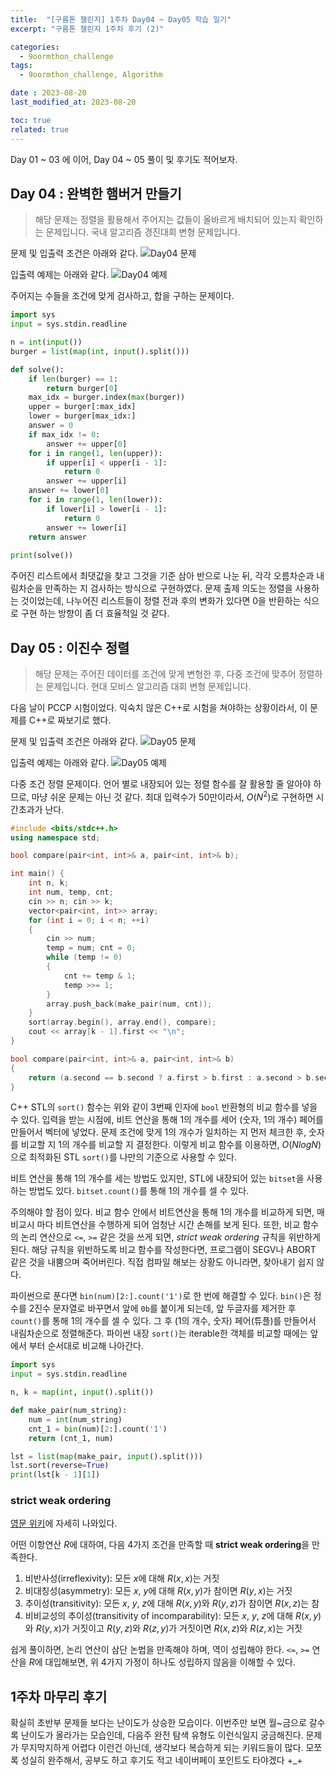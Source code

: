 ```yaml
---
title:  "[구름톤 챌린지] 1주차 Day04 ~ Day05 학습 일기"
excerpt: "구름톤 챌린지 1주차 후기 (2)"

categories:
  - 9oormthon_challenge
tags:
  - 9oormthon_challenge, Algorithm

date : 2023-08-20
last_modified_at: 2023-08-20

toc: true
related: true
---
```


Day 01 ~ 03 에 이어, Day 04 ~ 05 풀이 및 후기도 적어보자.

## Day 04 : 완벽한 햄버거 만들기

>해당 문제는 정렬을 활용해서 주어지는 값들이 올바르게 배치되어 있는지 확인하는 문제입니다. 국내 알고리즘 경진대회 변형 문제입니다.

문제 및 입출력 조건은 아래와 같다.
![Day04 문제](https://github.com/Tolerblanc/Tolerblanc.github.io/assets/52883827/83e54f2d-62de-481b-8726-98a873a16cc3)

입출력 예제는 아래와 같다.
![Day04 예제](https://github.com/Tolerblanc/Tolerblanc.github.io/assets/52883827/7359750d-2db3-4492-9b57-7c94726b6954)

주어지는 수들을 조건에 맞게 검사하고, 합을 구하는 문제이다.

```python
import sys
input = sys.stdin.readline

n = int(input())
burger = list(map(int, input().split()))

def solve():
    if len(burger) == 1:
        return burger[0]
    max_idx = burger.index(max(burger))
    upper = burger[:max_idx]
    lower = burger[max_idx:]
    answer = 0
    if max_idx != 0:
        answer += upper[0]
    for i in range(1, len(upper)):
        if upper[i] < upper[i - 1]:
            return 0
        answer += upper[i]
    answer += lower[0]
    for i in range(1, len(lower)):
        if lower[i] > lower[i - 1]:
            return 0
        answer += lower[i]
    return answer
    
print(solve())
```

주어진 리스트에서 최댓값을 찾고 그것을 기준 삼아 반으로 나눈 뒤, 각각 오름차순과 내림차순을 만족하는 지 검사하는 방식으로 구현하였다.
문제 출제 의도는 정렬을 사용하는 것이었는데, 나누어진 리스트들이 정렬 전과 후의 변화가 있다면 0을 반환하는 식으로 구현 하는 방향이 좀 더 효율적일 것 같다.


## Day 05 : 이진수 정렬

>해당 문제는 주어진 데이터를 조건에 맞게 변형한 후, 다중 조건에 맞추어 정렬하는 문제입니다. 현대 모비스 알고리즘 대회 변형 문제입니다.

다음 날이 PCCP 시험이었다. 익숙치 않은 C++로 시험을 쳐야하는 상황이라서, 이 문제를 C++로 짜보기로 했다.

문제 및 입출력 조건은 아래와 같다.
![Day05 문제](https://github.com/Tolerblanc/Tolerblanc.github.io/assets/52883827/ca65acc3-6903-4fce-9be8-f1e187b81472)

입출력 예제는 아래와 같다.
![Day05 예제](https://github.com/Tolerblanc/Tolerblanc.github.io/assets/52883827/4fa68daf-a89c-4a12-9d28-8b0dd302d7b2)

다중 조건 정렬 문제이다. 언어 별로 내장되어 있는 정렬 함수를 잘 활용할 줄 알아야 하므로, 마냥 쉬운 문제는 아닌 것 같다. 최대 입력수가 50만이라서, $O(N^2)$로 구현하면 시간초과가 난다.

```c++
#include <bits/stdc++.h>
using namespace std;

bool compare(pair<int, int>& a, pair<int, int>& b);

int main() {
    int n, k;
    int num, temp, cnt;
    cin >> n; cin >> k;
    vector<pair<int, int>> array;
    for (int i = 0; i < n; ++i)
    {
        cin >> num;
        temp = num; cnt = 0;
        while (temp != 0)
        {
            cnt += temp & 1;
            temp >>= 1;
        }
        array.push_back(make_pair(num, cnt));
    }
    sort(array.begin(), array.end(), compare);
    cout << array[k - 1].first << "\n";
}

bool compare(pair<int, int>& a, pair<int, int>& b)
{
    return (a.second == b.second ? a.first > b.first : a.second > b.second);
}
```

C++ STL의 `sort()` 함수는 위와 같이 3번째 인자에 `bool` 반환형의 비교 함수를 넣을 수 있다. 입력을 받는 시점에, 비트 연산을 통해 1의 개수를 세어 (숫자, 1의 개수) 페어를 만들어서 벡터에 넣었다. 문제 조건에 맞게 1의 개수가 일치하는 지 먼저 체크한 후, 숫자를 비교할 지 1의 개수를 비교할 지 결정한다. 이렇게 비교 함수를 이용하면, $O(NlogN)$으로 최적화된 STL `sort()`를 나만의 기준으로 사용할 수 있다.

비트 연산을 통해 1의 개수를 세는 방법도 있지만, STL에 내장되어 있는 `bitset`을 사용하는 방법도 있다. `bitset.count()`를 통해 1의 개수를 셀 수 있다.

주의해야 할 점이 있다. 비교 함수 안에서 비트연산을 통해 1의 개수를 비교하게 되면, 매 비교시 마다 비트연산을 수행하게 되어 엄청난 시간 손해를 보게 된다. 또한, 비교 함수의 논리 연산으로 `<=`, `>=` 같은 것을 쓰게 되면, _strict weak ordering_ 규칙을 위반하게 된다. 해당 규칙을 위반하도록 비교 함수를 작성한다면, 프로그램이 SEGV나 ABORT 같은 것을 내뿜으며 죽어버린다. 직접 컴파일 해보는 상황도 아니라면, 찾아내기 쉽지 않다.

파이썬으로 푼다면 `bin(num)[2:].count('1')`로 한 번에 해결할 수 있다. `bin()`은 정수를 2진수 문자열로 바꾸면서 앞에 `0b`를 붙이게 되는데, 앞 두글자를 제거한 후 `count()`를 통해 1의 개수를 셀 수 있다. 그 후 (1의 개수, 숫자) 페어(튜플)를 만들어서 내림차순으로 정렬해준다. 파이썬 내장 `sort()`는 iterable한 객체를 비교할 때에는 앞에서 부터 순서대로 비교해 나아간다.

```python
import sys
input = sys.stdin.readline

n, k = map(int, input().split())

def make_pair(num_string):
    num = int(num_string)
    cnt_1 = bin(num)[2:].count('1')
    return (cnt_1, num)

lst = list(map(make_pair, input().split()))
lst.sort(reverse=True)
print(lst[k - 1][1])
```

### strict weak ordering

[영문 위키](https://en.wikipedia.org/wiki/Weak_ordering)에 자세히 나와있다. 

어떤 이항연산 $R$에 대하여, 다음 4가지 조건을 만족할 때 **strict weak ordering**을 만족한다.

1. 비반사성(irreflexivity): 모든 $x$에 대해 $R(x, x)$는 거짓
2. 비대칭성(asymmetry): 모든 $x$, $y$에 대해 $R(x, y)$가 참이면 $R(y, x)$는 거짓
3. 추이성(transitivity): 모든 $x$, $y,$ $z$에 대해 $R(x, y)$와 $R(y, z)$가 참이면 $R(x, z)$는 참
4. 비비교성의 추이성(transitivity of incomparability): 모든 $x$, $y$, $z$에 대해 $R(x, y)$와 $R(y, x)$가 거짓이고 $R(y, z)$와 $R(z, y)$가 거짓이면 $R(x, z)$와 $R(z, x)$는 거짓

쉽게 풀이하면, 논리 연산이 삼단 논법을 만족해야 하며, 역이 성립해야 한다.
`<=`, `>=` 연산을 $R$에 대입해보면, 위 4가지 가정이 하나도 성립하지 않음을 이해할 수 있다.
## 1주차 마무리 후기

확실히 초반부 문제들 보다는 난이도가 상승한 모습이다. 이번주만 보면 월~금으로 갈수록 난이도가 올라가는 모습인데, 다음주 완전 탐색 유형도 이런식일지 궁금해진다. 문제가 무지막지하게 어렵다 이런건 아닌데, 생각보다 복습하게 되는 키워드들이 많다. 모쪼록 성실히 완주해서, 공부도 하고 후기도 적고 네이버페이 포인트도 타야겠다 +_+
